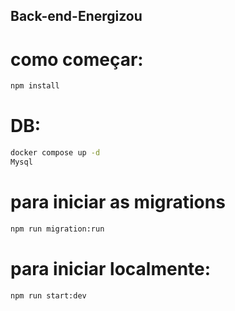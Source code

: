 ## Back-end-Energizou

# como começar:

```bash
npm install
```
# DB:

```bash
docker compose up -d
Mysql
```

# para iniciar as migrations

```bash
npm run migration:run
```

# para iniciar localmente:

```bash
npm run start:dev
```
